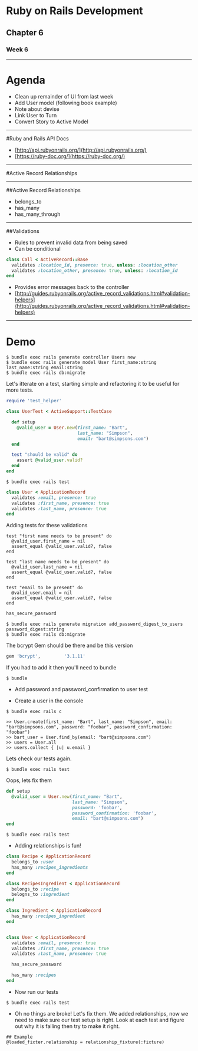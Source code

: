 # Ruby on Rails Development
## Chapter 6
### Week 6

---
# Agenda

* Clean up remainder of UI from last week
* Add User model (following book example)
 * Note about devise
* Link User to Turn
* Convert Story to Active Model

---
#Ruby and Rails API Docs

* [http://api.rubyonrails.org/](http://api.rubyonrails.org/)
* [https://ruby-doc.org/](https://ruby-doc.org/)

---
#Active Record Relationships

---
##Active Record Relationships
* belongs_to
* has_many
* has_many_through

---
##Validations
* Rules to prevent invalid data from being saved
* Can be conditional

```ruby
class Call < ActiveRecord::Base
  validates :location_id, presence: true, unless: :location_other
  validates :location_other, presence: true, unless: :location_id
end
```

* Provides error messages back to the controller
* [http://guides.rubyonrails.org/active_record_validations.html#validation-helpers](http://guides.rubyonrails.org/active_record_validations.html#validation-helpers)


---
# Demo


```
$ bundle exec rails generate controller Users new
$ bundle exec rails generate model User first_name:string last_name:string email:string
$ bundle exec rails db:migrate
```

Let's itterate on a test, starting simple and refactoring it to be useful for
more tests.

```ruby
require 'test_helper'

class UserTest < ActiveSupport::TestCase

  def setup
    @valid_user = User.new(first_name: "Bart",
                           last_name: "Simpson",
                           email: "bart@simpsons.com")
  end

  test "should be valid" do
    assert @valid_user.valid?
  end
end
```

```
$ bundle exec rails test
```

```ruby
class User < ApplicationRecord
  validates :email, presence: true
  validates :first_name, presence: true
  validates :last_name, presence: true
end
```

Adding tests for these validations

```
test "first name needs to be present" do
  @valid_user.first_name = nil
  assert_equal @valid_user.valid?, false
end

test "last name needs to be present" do
  @valid_user.last_name = nil
  assert_equal @valid_user.valid?, false
end

test "email to be present" do
  @valid_user.email = nil
  assert_equal @valid_user.valid?, false
end
```

```ruby
has_secure_password
```

```
$ bundle exec rails generate migration add_password_digest_to_users password_digest:string
$ bundle exec rails db:migrate
```

The bcrypt Gem should be there and be this version

```ruby
gem 'bcrypt',         '3.1.11'
```

If you had to add it then you'll need to bundle

```
$ bundle
```

* Add password and password_confirmation to user test

* Create a user in the console

```
$ bundle exec rails c

>> User.create(first_name: "Bart", last_name: "Simpson", email: "bart@simpsons.com", password: "foobar", password_confirmation: "foobar")
>> bart_user = User.find_by(email: "bart@simpsons.com")
>> users = User.all
>> users.collect { |u| u.email }
```

Lets check our tests again.

```
$ bundle exec rails test
```

Oops, lets fix them

```ruby
def setup
  @valid_user = User.new(first_name: "Bart",
                         last_name: "Simpson",
                         password: 'foobar',
                         password_confirmation: 'foobar',
                         email: "bart@simpsons.com")
end
```

```
$ bundle exec rails test
```

* Adding relationships is fun!

```ruby
class Recipe < ApplicationRecord
  belongs_to :user
  has_many :recipes_ingredients
end

class RecipesIngredient < ApplicationRecord
  belongs_to :recipe
  belogns_to :ingredient
end

class Ingredient < ApplicationRecord
  has_many :recipes_ingredient
end


class User < ApplicationRecord
  validates :email, presence: true
  validates :first_name, presence: true
  validates :last_name, presence: true

  has_secure_password

  has_many :recipes
end
```

* Now run our tests

```
$ bundle exec rails test
```

* Oh no things are broke!  Let's fix them.  We added relationships, now we need to make sure our test setup is right.  Look at each test and figure out why it is failing then try to make it right.

```
## Example
@loaded_fixter.relationship = relationship_fixture(:fixture)
```
